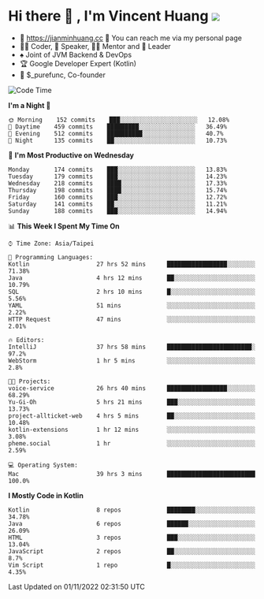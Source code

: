 # Hi there 👋 , I'm Vincent Huang ![](https://komarev.com/ghpvc/?username=Jian-Min-Huang)
- 💎 https://jianminhuang.cc 🙋 You can reach me via my personal page
- 👨‍💻 Coder, 🎤 Speaker, 👨‍🏫 Mentor and 🚀 Leader
- ♠️ Joint of JVM Backend & DevOps
- 🏆 Google Developer Expert (Kotlin)
- 💼 $_purefunc, Co-founder

<!--START_SECTION:waka-->
![Code Time](http://img.shields.io/badge/Code%20Time-1%2C151%20hrs%201%20min-blue)

**I'm a Night 🦉** 

```text
🌞 Morning    152 commits    ███░░░░░░░░░░░░░░░░░░░░░░   12.08% 
🌆 Daytime    459 commits    █████████░░░░░░░░░░░░░░░░   36.49% 
🌃 Evening    512 commits    ██████████░░░░░░░░░░░░░░░   40.7% 
🌙 Night      135 commits    ██░░░░░░░░░░░░░░░░░░░░░░░   10.73%

```
📅 **I'm Most Productive on Wednesday** 

```text
Monday       174 commits    ███░░░░░░░░░░░░░░░░░░░░░░   13.83% 
Tuesday      179 commits    ███░░░░░░░░░░░░░░░░░░░░░░   14.23% 
Wednesday    218 commits    ████░░░░░░░░░░░░░░░░░░░░░   17.33% 
Thursday     198 commits    ████░░░░░░░░░░░░░░░░░░░░░   15.74% 
Friday       160 commits    ███░░░░░░░░░░░░░░░░░░░░░░   12.72% 
Saturday     141 commits    ██░░░░░░░░░░░░░░░░░░░░░░░   11.21% 
Sunday       188 commits    ███░░░░░░░░░░░░░░░░░░░░░░   14.94%

```


📊 **This Week I Spent My Time On** 

```text
⌚︎ Time Zone: Asia/Taipei

💬 Programming Languages: 
Kotlin                   27 hrs 52 mins      █████████████████░░░░░░░░   71.38% 
Java                     4 hrs 12 mins       ██░░░░░░░░░░░░░░░░░░░░░░░   10.79% 
SQL                      2 hrs 10 mins       █░░░░░░░░░░░░░░░░░░░░░░░░   5.56% 
YAML                     51 mins             ░░░░░░░░░░░░░░░░░░░░░░░░░   2.22% 
HTTP Request             47 mins             ░░░░░░░░░░░░░░░░░░░░░░░░░   2.01%

🔥 Editors: 
IntelliJ                 37 hrs 58 mins      ████████████████████████░   97.2% 
WebStorm                 1 hr 5 mins         ░░░░░░░░░░░░░░░░░░░░░░░░░   2.8%

🐱‍💻 Projects: 
voice-service            26 hrs 40 mins      █████████████████░░░░░░░░   68.29% 
Yu-Gi-Oh                 5 hrs 21 mins       ███░░░░░░░░░░░░░░░░░░░░░░   13.73% 
project-allticket-web    4 hrs 5 mins        ██░░░░░░░░░░░░░░░░░░░░░░░   10.48% 
kotlin-extensions        1 hr 12 mins        ░░░░░░░░░░░░░░░░░░░░░░░░░   3.08% 
pheme.social             1 hr                ░░░░░░░░░░░░░░░░░░░░░░░░░   2.59%

💻 Operating System: 
Mac                      39 hrs 3 mins       █████████████████████████   100.0%

```

**I Mostly Code in Kotlin** 

```text
Kotlin                   8 repos             ████████░░░░░░░░░░░░░░░░░   34.78% 
Java                     6 repos             ██████░░░░░░░░░░░░░░░░░░░   26.09% 
HTML                     3 repos             ███░░░░░░░░░░░░░░░░░░░░░░   13.04% 
JavaScript               2 repos             ██░░░░░░░░░░░░░░░░░░░░░░░   8.7% 
Vim Script               1 repo              █░░░░░░░░░░░░░░░░░░░░░░░░   4.35%

```



 Last Updated on 01/11/2022 02:31:50 UTC
<!--END_SECTION:waka-->
